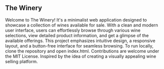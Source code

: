 <h2>The Winery</h2>
Welcome to The Winery! It's a minimalist web application designed to showcase a collection of wines available for sale. With a clean and modern user interface, users can effortlessly browse through various wine selections, view detailed product information, and get a glimpse of the available offerings. This project emphasizes intuitive design, a responsive layout, and a button-free interface for seamless browsing. To run locally, clone the repository and open index.html. Contributions are welcome under the MIT License. Inspired by the idea of creating a visually appealing wine selling platform.
